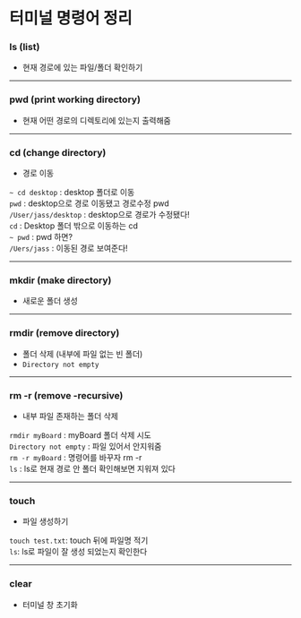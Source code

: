 # 터미널 명령어 정리


### ls (list)
- 현재 경로에 있는 파일/폴더 확인하기

***
### pwd (print working directory)
- 현재 어떤 경로의 디렉토리에 있는지 출력해줌

***
### cd (change directory)
- 경로 이동

`~ cd desktop` : desktop 폴더로 이동<br>
`pwd` : desktop으로 경로 이동됐고 경로수정 pwd<br>
`/User/jass/desktop` : desktop으로 경로가 수정됐다!<br>
`cd` : Desktop 폴더 밖으로 이동하는 cd<br>
`~ pwd` : pwd 하면? <br>
`/Uers/jass` : 이동된 경로 보여준다! <br>

***
### mkdir (make directory)
- 새로운 폴더 생성

***
### rmdir (remove directory)
- 폴더 삭제 (내부에 파일 없는 빈 폴더)
- `Directory not empty`

***
### rm -r (remove -recursive)
- 내부 파일 존재하는 폴더 삭제

`rmdir myBoard` : myBoard 폴더 삭제 시도 <br>
`Directory not empty` : 파일 있어서 안지워줌 <br>
`rm -r myBoard` : 명령어를 바꾸자 rm -r <br>
`ls` : ls로 현재 경로 안 폴더 확인해보면 지워져 있다
***
### touch 
- 파일 생성하기

`touch test.txt`: touch 뒤에 파일명 적기<br>
`ls`: ls로 파일이 잘 생성 되었는지 확인한다<br>
***
### clear
- 터미널 창 초기화